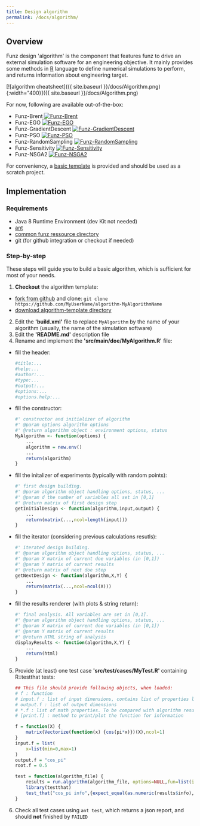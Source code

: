 ```yaml
---
title: Design algorithm
permalink: /docs/algorithm/
---
```


## Overview

Funz design 'algorithm' is the component that features funz to drive an external simulation software for an engineering objective.
It mainly provides some methods in [R](http://www.r-project.org) language to define numerical simulations to perform, and returns information about engineering target.

[![algorithm cheatsheet]({{ site.baseurl }}/docs/Algorithm.png){:width="400}]({{ site.baseurl }}/docs/Algorithm.png)

For now, following are available out-of-the-box:

* Funz-Brent [![Funz-Brent](https://github.com/Funz/algorithm-Brent/actions/workflows/ant.yml/badge.svg)](https://github.com/Funz/algorithm-Brent/)
* Funz-EGO [![Funz-EGO](https://github.com/Funz/algorithm-EGO/actions/workflows/ant.yml/badge.svg)](https://github.com/Funz/algorithm-EGO/)
* Funz-GradientDescent [![Funz-GradientDescent](https://github.com/Funz/algorithm-GradientDescent/actions/workflows/ant.yml/badge.svg)](https://github.com/Funz/algorithm-GradientDescent/)
* Funz-PSO [![Funz-PSO](https://github.com/Funz/algorithm-PSO/actions/workflows/ant.yml/badge.svg)](https://github.com/Funz/algorithm-PSO/)
* Funz-RandomSampling [![Funz-RandomSampling](https://github.com/Funz/algorithm-RandomSampling/actions/workflows/ant.yml/badge.svg)](https://github.com/Funz/algorithm-RandomSampling/)
* Funz-Sensitivity [![Funz-Sensitivity](https://github.com/Funz/algorithm-Sensitivity/actions/workflows/ant.yml/badge.svg)](https://github.com/Funz/algorithm-Sensitivity/)
* Funz-NSGA2 [![Funz-NSGA2](https://github.com/Funz/algorithm-NSGA2/actions/workflows/ant.yml/badge.svg)](https://github.com/Funz/algorithm-NSGA2/)

For conveniency, a [basic template](https://github.com/Funz/algorithm-template) is provided and should be used as a scratch project.


## Implementation

### Requirements

* Java 8 Runtime Environment (dev Kit not needed)
* [ant](http://ftp.heanet.ie/mirrors/www.apache.org/dist//ant/binaries/apache-ant-1.10.6-bin.zip)
* [common funz ressource directory](https://github.com/Funz/funz-profile/archive/master.zip)
* git (for github integration or checkout if needed)

### Step-by-step

These steps will guide you to build a basic algorithm, which is sufficient for most of your needs.

1. __Checkout__ the algorithm template: 
  * [fork from github](https://github.com/Funz/algorithmn-template/generate) and clone: `git clone https://github.com/MyUserName/algorithm-MyAlgorithmName`
  * [download algorithm-template directory](https://github.com/Funz/algorithm-template/archive/master.zip)
2. Edit the __'build.xml'__ file to replace `MyAlgorithm` by the name of your algorithm (usually, the name of the simulation software)
3. Edit the __'README.md'__ description file
4. Rename and implement the __'src/main/doe/MyAlgorithm.R'__ file:
  * fill the header:
    ```r
    #title:...
    #help:...
    #author:...
    #type:...
    #output:...
    #options:...
    #options.help:...
    ```
  * fill the constructor:
    ```r
    #' constructor and initializer of algorithm
    #' @param options algorithm options
    #' @return algorithm object : environment options, status
    MyAlgorithm <- function(options) {
        ...
        algorithm = new.env()
        ...
        return(algorithm)
    }
    ```
  * fill the initalizer of experiments (typically with random points):
    ```r
    #' first design building.
    #' @param algorithm object handling options, status, ...
    #' @param d the number of variables all set in [0,1]
    #' @return matrix of first design step
    getInitialDesign <- function(algorithm,input,output) {
        ...
        return(matrix(...,ncol=length(input)))
    }
    ```
  * fill the iterator (considering previous calculations resutls):
    ```r
    #' iterated design building.
    #' @param algorithm object handling options, status, ...
    #' @param X matrix of current doe variables (in [0,1])
    #' @param Y matrix of current results
    #' @return matrix of next doe step
    getNextDesign <- function(algorithm,X,Y) {
        ...
        return(matrix(...,ncol=ncol(X)))
    }
    ```
  * fill the results renderer (with plots & string return):
    ```r
    #' final analysis. All variables are set in [0,1].
    #' @param algorithm object handling options, status, ...
    #' @param X matrix of current doe variables (in [0,1])
    #' @param Y matrix of current results
    #' @return HTML string of analysis
    displayResults <- function(algorithm,X,Y) {
        ...
        return(html)
    }
    ```
5. Provide (at least) one test case __'src/test/cases/MyTest.R'__ containing R::testthat tests:
    ```r
    ## This file should provide following objects, when loaded:
    # f : function
    # input.f : list of input dimensions, contains list of properties like lower & upper bounds of each dimensions
    # output.f : list of output dimensions
    # *.f : list of math properties. To be compared with algorithm results
    # [print.f] : method to print/plot the function for information
    
    f = function(X) {
        matrix(Vectorize(function(x) {cos(pi*x)})(X),ncol=1)
    }
    input.f = list(
        x=list(min=0,max=1)
    )
    output.f = "cos_pi"
    root.f = 0.5
    
    test = function(algorithm_file) {
        results = run.algorithm(algorithm_file, options=NULL,fun=list(input=input.f,output=output.f,fun=f))
        library(testthat)
        test_that("cos_pi info",{expect_equal(as.numeric(results$info),root.f,tolerance = .0001)})
    }
    ```
6. Check all test cases using `ant test`, which returns a json report, and should __not__ finished by `FAILED`
